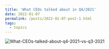 ```yaml
---
title: 'What CEOs talked about in Q4/2021'
date: 2022-01-07
permalink: /posts/2022-01-07-post-1.html
tags:
  - topics
---
```


![What-CEOs-talked-about-q4-2021-vs-q3-2021](https://okrasnov.github.io/images/What-CEOs-talked-about-q4-2021-vs-q3-2021-min.png)


